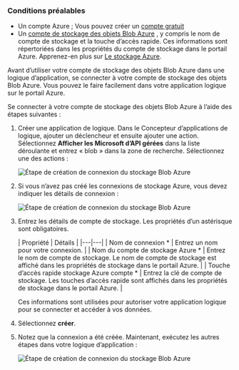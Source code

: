 ### <a name="prerequisites"></a>Conditions préalables
- Un compte Azure ; Vous pouvez créer un [compte gratuit](https://azure.microsoft.com/free)
- Un [compte de stockage des objets Blob Azure](../articles/storage/storage-create-storage-account.md) , y compris le nom de compte de stockage et la touche d’accès rapide. Ces informations sont répertoriées dans les propriétés du compte de stockage dans le portail Azure. Apprenez-en plus sur [Le stockage Azure](../articles/storage/storage-introduction.md).

Avant d’utiliser votre compte de stockage des objets Blob Azure dans une logique d’application, se connecter à votre compte de stockage des objets Blob Azure. Vous pouvez le faire facilement dans votre application logique sur le portail Azure.  

Se connecter à votre compte de stockage des objets Blob Azure à l’aide des étapes suivantes :  

1. Créer une application de logique. Dans le Concepteur d’applications de logique, ajouter un déclencheur et ensuite ajouter une action. Sélectionnez **Afficher les Microsoft d’API gérées** dans la liste déroulante et entrez « blob » dans la zone de recherche. Sélectionnez une des actions :  

    ![Étape de création de connexion du stockage Blob Azure](./media/connectors-create-api-azureblobstorage/azureblobstorage-1.png)  

2. Si vous n’avez pas créé les connexions de stockage Azure, vous devez indiquer les détails de connexion :   

    ![Étape de création de connexion du stockage Blob Azure](./media/connectors-create-api-azureblobstorage/connection-details.png)  

3. Entrez les détails de compte de stockage. Les propriétés d’un astérisque sont obligatoires.

    | Propriété | Détails |
|---|---|
| Nom de connexion * | Entrez un nom pour votre connexion. |
| Nom du compte de stockage Azure * | Entrez le nom de compte de stockage. Le nom de compte de stockage est affiché dans les propriétés de stockage dans le portail Azure. |
| Touche d’accès rapide stockage Azure compte * | Entrez la clé de compte de stockage. Les touches d’accès rapide sont affichés dans les propriétés de stockage dans le portail Azure. |

    Ces informations sont utilisées pour autoriser votre application logique pour se connecter et accéder à vos données. 

4. Sélectionnez **créer**.

5. Notez que la connexion a été créée. Maintenant, exécutez les autres étapes dans votre logique d’application : 

    ![Étape de création de connexion du stockage Blob Azure](./media/connectors-create-api-azureblobstorage/azureblobstorage-3.png)  
